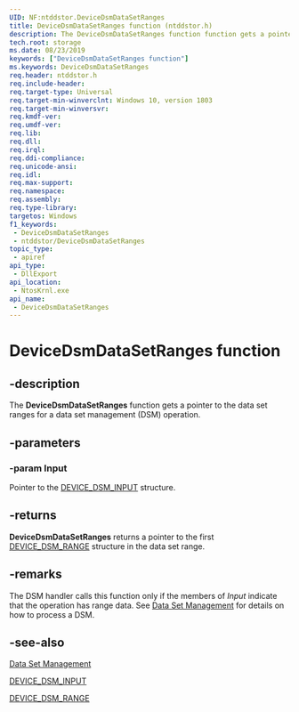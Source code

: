 ```yaml
---
UID: NF:ntddstor.DeviceDsmDataSetRanges
title: DeviceDsmDataSetRanges function (ntddstor.h)
description: The DeviceDsmDataSetRanges function function gets a pointer to the data set ranges associated with a DEVICE_DSM_INPUT structure.
tech.root: storage
ms.date: 08/23/2019
keywords: ["DeviceDsmDataSetRanges function"]
ms.keywords: DeviceDsmDataSetRanges
req.header: ntddstor.h
req.include-header: 
req.target-type: Universal
req.target-min-winverclnt: Windows 10, version 1803
req.target-min-winversvr: 
req.kmdf-ver: 
req.umdf-ver: 
req.lib: 
req.dll: 
req.irql: 
req.ddi-compliance: 
req.unicode-ansi: 
req.idl: 
req.max-support: 
req.namespace: 
req.assembly: 
req.type-library: 
targetos: Windows
f1_keywords:
 - DeviceDsmDataSetRanges
 - ntddstor/DeviceDsmDataSetRanges
topic_type:
 - apiref
api_type:
 - DllExport
api_location:
 - NtosKrnl.exe
api_name:
 - DeviceDsmDataSetRanges
---
```


# DeviceDsmDataSetRanges function


## -description

The **DeviceDsmDataSetRanges** function gets a pointer to the data set ranges for a data set management (DSM) operation.

## -parameters

### -param Input

Pointer to the [DEVICE_DSM_INPUT](ns-ntddstor-_device_manage_data_set_attributes.md) structure.

## -returns

**DeviceDsmDataSetRanges** returns a pointer to the first [DEVICE_DSM_RANGE](./ns-ntddstor-_device_data_set_range.md) structure in the data set range.

## -remarks

The DSM handler calls this function only if the members of *Input* indicate that the operation has range data. See [Data Set Management](/windows-hardware/drivers/storage/data-set-management-overview) for details on how to process a DSM.

## -see-also

[Data Set Management](/windows-hardware/drivers/storage/data-set-management-overview)

[DEVICE_DSM_INPUT](ns-ntddstor-_device_manage_data_set_attributes.md)

[DEVICE_DSM_RANGE](./ns-ntddstor-_device_data_set_range.md)
